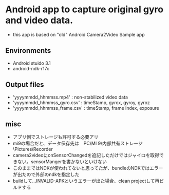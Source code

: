 # Android app to capture original gyro and video data. 

- this app is based on "old" Android Camera2Video Sample app

## Environments
- Android stuido 3.1
- android-ndk-r17c


## Output files
- 'yyyymmdd_hhmmss.mp4'       : non-stabilized video data
- 'yyyymmdd_hhmmss_gyro.csv'  : timeStamp, gyrox, gyroy, gyroz
- 'yyyymmdd_hhmmss_frame.csv' : timeStamp, frame index, exposure


## misc
 - アプリ側でストレージも許可する必要アリ
 - mi9の場合だと、データ保存先は　PC\MI 9\内部共有ストレージ\Pictures\Recorder
 - camera2videoにonSensorChangedを追記しただけではジャイロを取得できない。sensorMangerを書かないといけない 
 - このままではNDKが使われてないと思ってたが、bundleのNDKではエラーが出たので外部のndkを指定した
 - buildして...INVALID-APKというエラーが出た場合、clean projectして再ビルドする